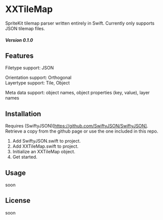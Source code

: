 # XXTileMap

SpriteKit tilemap parser written entirely in Swift.
Currently only supports JSON tilemap files.
##### Version 0.1.0
## Features
Filetype support: JSON

Orientation support: Orthogonal  
Layertype support: Tile, Object  

Meta data support: object names, object properties (key, value), layer names  

## Installation
Requires (SwiftyJSON)[https://github.com/SwiftyJSON/SwiftyJSON]. Retrieve a copy from the github page or use the one included in this repo.
1. Add SwiftyJSON.swift to project.
2. Add XXTileMap.swift to project.
3. Initialize an XXTileMap object.
4. Get started.

## Usage
soon

## License
soon
